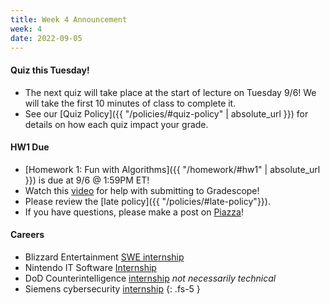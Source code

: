 ```yaml
---
title: Week 4 Announcement
week: 4
date: 2022-09-05
---
```


#### Quiz this Tuesday!
- The next quiz will take place at the start of lecture on Tuesday 9/6! We will take the first 10 minutes of class to complete it. 
- See our [Quiz Policy]({{ "/policies/#quiz-policy" | absolute_url }}) for details on how each quiz impact your grade.


#### HW1 Due 

- [Homework 1: Fun with Algorithms]({{ "/homework/#hw1" | absolute_url }}) is due at 9/6 @ 1:59PM ET!
- Watch this [video](https://ncaandt-my.sharepoint.com/:v:/g/personal/cflucas_ncat_edu/EaEFV4zqtzpLipSQm_dVXbQB_6evK9QFRPdZQmeiR2BI-A?e=pZVnQr) for help with submitting to Gradescope!
- Please review the [late policy]({{ "/policies/#late-policy"}}).
- If you have questions, please make a post on [Piazza](https://piazza.com/class/l6fee1cmjpp5az)!


#### Careers
- Blizzard Entertainment [SWE internship](https://www.google.com/search?q=blizzard+software+engineering+internship&sxsrf=ALiCzsY9p0YmOATJp82nQWj5oCku_EVBZw:1662477060568&ei=BGMXY5OEItmJwbkPpMeO-As&uact=5&oq=blizzard+software+engineering+internship&gs_lcp=Cgxnd3Mtd2l6LXNlcnAQAzIFCAAQogQyCAgAEKIEEIsDMggIABCiBBCLAzIICAAQogQQiwMyCAgAEKIEEIsDOgoIABBHENYEELADOg0IABBHENYEELADEMkDOgYIABAeEAc6CAgAEB4QDxAHOggIABAeEAgQBzoFCAAQhgNKBAhBGABKBAhGGABQ3ANYuBxgkR5oBnABeAGAAYcBiAGrCpIBBDE1LjKYAQCgAQHIAQi4AQPAAQE&sclient=gws-wiz-serp&ibp=htl;jobs&sa=X&ved=2ahUKEwi94fznuYD6AhXJTjABHcuPBJsQkd0GegQIBRAB#fpstate=tldetail&htivrt=jobs&htiq=blizzard+software+engineering+internship&htidocid=MZylie2fqPAAAAAAAAAAAA%3D%3D)
- Nintendo IT Software [Internship](https://www.google.com/search?q=nintendo+software+engineering+internship&sxsrf=ALiCzsaLrQqf1jXLfURrRf4VYUXzxtOuKg:1662477127082&ei=R2MXY4PSBODmkvQP8IKMyAQ&uact=5&oq=nintendo+software+engineering+internship&gs_lcp=Cgxnd3Mtd2l6LXNlcnAQAzIECAAQRzIECAAQRzIECAAQRzIECAAQRzIECAAQRzIECAAQRzIECAAQRzIECAAQR0oECEEYAEoECEYYAFBKWLcBYMYCaABwA3gAgAFxiAFxkgEDMC4xmAEAoAEByAEIwAEB&sclient=gws-wiz-serp&ibp=htl;jobs&sa=X&ved=2ahUKEwj1meP1uYD6AhXMn4QIHZHfDxYQkd0GegQIBBAB#fpstate=tldetail&htivrt=jobs&htiq=nintendo+software+engineering+internship&htidocid=d6kgVwnYp5kAAAAAAAAAAA%3D%3D) 
- DoD Counterintelligence [internship](https://www.google.com/search?q=department+of+defense+internship&sxsrf=ALiCzsYvR7UamvogBYMje8Gduq1dFPK2Yg:1662477184050&ei=gGMXY8LcAtHmkvQPutO-gAE&oq=department+of+internship&gs_lcp=Cgxnd3Mtd2l6LXNlcnAQAxgAMgYIABAeEAcyBggAEB4QBzIGCAAQHhAHMgYIABAeEAcyBggAEB4QBzIGCAAQHhAHMgYIABAeEAcyBggAEB4QBzIGCAAQHhAHMgYIABAeEAc6CggAEEcQ1gQQsAM6DQgAEEcQ1gQQsAMQyQM6BwgAELADEEM6BQgAEIAESgQIQRgASgQIRhgAUMwBWK4LYNcSaAJwAXgAgAFTiAHqBpIBAjEzmAEAoAEByAEKwAEB&sclient=gws-wiz-serp&ibp=htl;jobs&sa=X&ved=2ahUKEwjlp-6SuoD6AhUImYQIHWhCAGoQkd0GegQIBhAB#fpstate=tldetail&htivrt=jobs&htiq=department+of+defense+internship&htidocid=ARYL3CwEp30AAAAAAAAAAA%3D%3D) _not necessarily technical_
- Siemens cybersecurity [internship](https://www.google.com/search?q=cybersecurity+internship&sxsrf=ALiCzsYAGUzk8gJrarBfkXqcLPWNLof9Jw:1662477264022&source=hp&ei=z2MXY4__Oc7I1sQP1oyHyAQ&iflsig=AJiK0e8AAAAAYxdx4F2mfCRMGFCX4aT2avBvi-JSZtNv&uact=5&oq=cybersecurity+internship&gs_lcp=Cgdnd3Mtd2l6EAMyBAgjECcyCwgAEIAEELEDEIMBMgUIABCABDIICAAQgAQQyQMyBQgAEIAEMgUIABCABDIFCAAQgAQyBQgAEIAEMgUIABCABDIFCAAQgAQ6BAgAEEM6DQguEMcBENEDENQCEEM6CAguELEDEIMBOhEILhCABBCxAxCDARDHARDRAzoFCAAQkQI6BwgAEMkDEEM6BwgAELEDEEM6CggAELEDEIMBEEM6CwgAEIAEELEDEMkDOgUIABCSAzoICAAQgAQQsQM6CAgAELEDEJECOgoIABCABBDJAxAKOgcIABCABBAKOgcIIxCxAhAnOgsIABCxAxCDARCRAjoKCAAQsQMQgwEQCjoKCAAQsQMQyQMQCjoKCAAQgAQQhwIQFFAAWKIjYPgjaANwAHgAgAF8iAHJD5IBBDI0LjOYAQCgAQE&sclient=gws-wiz&ibp=htl;jobs&sa=X&ved=2ahUKEwjlgd24uoD6AhVzRzABHTCnCkgQkd0GegQIBRAB#fpstate=tldetail&htivrt=jobs&htiq=cybersecurity+internship&htidocid=T2azY3OTsC8AAAAAAAAAAA%3D%3D)
{: .fs-5 }
